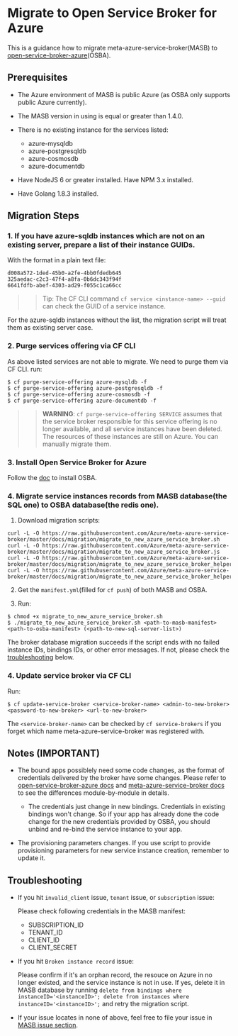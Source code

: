 # Migrate to Open Service Broker for Azure

This is a guidance how to migrate meta-azure-service-broker(MASB) to [open-service-broker-azure](https://github.com/Azure/open-service-broker-azure)(OSBA).

## Prerequisites

* The Azure environment of MASB is public Azure (as OSBA only supports public Azure currently). 

* The MASB version in using is equal or greater than 1.4.0.

* There is no existing instance for the services listed:
  * azure-mysqldb
  * azure-postgresqldb
  * azure-cosmosdb
  * azure-documentdb

* Have NodeJS 6 or greater installed. Have NPM 3.x installed.

* Have Golang 1.8.3 installed.

## Migration Steps

### 1. If you have azure-sqldb instances which are not on an existing server, prepare a list of their instance GUIDs.

With the format in a plain text file:

```
d008a572-1ded-45b0-a2fe-4bb0fdedb645
325aedac-c2c3-47f4-a8fa-0b6dc343f94f
6641fdfb-abef-4303-ad29-f055c1ca66cc
```

>>Tip: The CF CLI command `cf service <instance-name> --guid` can check the GUID of a service instance.

For the azure-sqldb instances without the list, the migration script will treat them as existing server case.

### 2. Purge services offering via CF CLI

As above listed services are not able to migrate. We need to purge them via CF CLI. run:

```
$ cf purge-service-offering azure-mysqldb -f
$ cf purge-service-offering azure-postgresqldb -f
$ cf purge-service-offering azure-cosmosdb -f
$ cf purge-service-offering azure-documentdb -f
```

>>**WARNING**: `cf purge-service-offering SERVICE` assumes that the service broker responsible for this service offering is no longer available, and all service instances have been deleted. The resources of these instances are still on Azure. You can manually migrate them.

### 3. Install Open Service Broker for Azure

Follow the [doc](https://github.com/Azure/open-service-broker-azure/tree/master/contrib/cf) to install OSBA.

### 4. Migrate service instances records from MASB database(the SQL one) to OSBA database(the redis one).

1. Download migration scripts:

```
curl -L -O https://raw.githubusercontent.com/Azure/meta-azure-service-broker/master/docs/migration/migrate_to_new_azure_service_broker.sh
curl -L -O https://raw.githubusercontent.com/Azure/meta-azure-service-broker/master/docs/migration/migrate_to_new_azure_service_broker.js
curl -L -O https://raw.githubusercontent.com/Azure/meta-azure-service-broker/master/docs/migration/migrate_to_new_azure_service_broker_helper_pd.go
curl -L -O https://raw.githubusercontent.com/Azure/meta-azure-service-broker/master/docs/migration/migrate_to_new_azure_service_broker_helper_bd.go
```

2. Get the `manifest.yml`(filled for `cf push`) of both MASB and OSBA.

3. Run:

```
$ chmod +x migrate_to_new_azure_service_broker.sh
$ ./migrate_to_new_azure_service_broker.sh <path-to-masb-manifest> <path-to-osba-manifest> (<path-to-new-sql-server-list>)
```

The broker database migration succeeds if the script ends with no failed instance IDs, bindings IDs, or other error messages. If not, please check the [troubleshooting](#troubleshooting) below.

### 4. Update service broker via CF CLI

Run:

```
$ cf update-service-broker <service-broker-name> <admin-to-new-broker> <password-to-new-broker> <url-to-new-broker>
```

The `<service-broker-name>` can be checked by `cf service-brokers` if you forget which name meta-azure-service-broker was registered with.

## Notes (IMPORTANT)

* The bound apps possiblely need some code changes, as the format of credentials delivered by the broker have some changes. Please refer to [open-service-broker-azure docs](https://github.com/Azure/open-service-broker-azure/tree/master/docs/modules) and [meta-azure-service-broker docs](https://github.com/Azure/meta-azure-service-broker/tree/master/docs) to see the differences module-by-module in details.

  * The credentials just change in new bindings. Credentials in existing bindings won't change. So if your app has already done the code change for the new credentials provided by OSBA, you should unbind and re-bind the service instance to your app.

* The provisioning parameters changes. If you use script to provide provisioning parameters for new service instance creation, remember to update it.

## Troubleshooting

* If you hit `invalid_client` issue, `tenant` issue, or `subscription` issue:

  Please check following credentials in the MASB manifest:
    * SUBSCRIPTION_ID
    * TENANT_ID
    * CLIENT_ID
    * CLIENT_SECRET
  
* If you hit `Broken instance record` issue:
  
  Please confirm if it's an orphan record, the resouce on Azure in no longer existed, and the service instance is not in use. If yes, delete it in MASB database by running `delete from bindings where instanceID='<instanceID>'; delete from instances where instanceID='<instanceID>';` and retry the migration script.
  
* If your issue locates in none of above, feel free to file your issue in [MASB issue section](https://github.com/Azure/meta-azure-service-broker/issues).